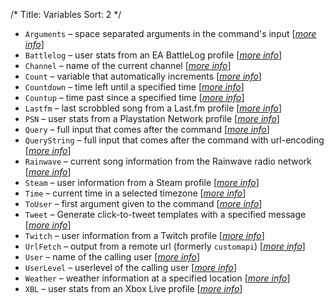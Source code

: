 /*
Title: Variables
Sort: 2
*/

* `Arguments` – space separated arguments in the command's input  [[*more info*](https://docs.nightbot.tv/commands/variables/arguments)]
* `Battlelog` – user stats from an EA BattleLog profile  [[*more info*](https://docs.nightbot.tv/commands/variables/battlelog)]
* `Channel` – name of the current channel  [[*more info*](https://docs.nightbot.tv/commands/variables/channel)]
* `Count` – variable that automatically increments [[*more info*](https://docs.nightbot.tv/commands/variables/count)]
* `Countdown` – time left until a specified time  [[*more info*](https://docs.nightbot.tv/commands/variables/countdown)]
* `Countup` – time past since a specified time  [[*more info*](https://docs.nightbot.tv/commands/variables/countup)]
* `Lastfm` – last scrobbled song from a Last.fm profile  [[*more info*](https://docs.nightbot.tv/commands/variables/lastfm)]
* `PSN` – user stats from a Playstation Network profile  [[*more info*](https://docs.nightbot.tv/commands/variables/psn)]
* `Query` – full input that comes after the command  [[*more info*](https://docs.nightbot.tv/commands/variables/query)]
* `QueryString` – full input that comes after the command with url-encoding  [[*more info*](https://docs.nightbot.tv/commands/variables/querystring)]
* `Rainwave` – current song information from the Rainwave radio network  [[*more info*](https://docs.nightbot.tv/commands/variables/rainwave)]
* `Steam` – user information from a Steam profile  [[*more info*](https://docs.nightbot.tv/commands/variables/steam)]
* `Time` – current time in a selected timezone  [[*more info*](https://docs.nightbot.tv/commands/variables/time)]
* `ToUser` – first argument given to the command  [[*more info*](https://docs.nightbot.tv/commands/variables/touser)]
* `Tweet` – Generate click-to-tweet templates with a specified message  [[*more info*](https://docs.nightbot.tv/commands/variables/tweet)]
* `Twitch` – user information from a Twitch profile  [[*more info*](https://docs.nightbot.tv/commands/variables/twitch)]
* `UrlFetch` – output from a remote url (formerly `customapi`)  [[*more info*](https://docs.nightbot.tv/commands/variables/urlfetch)]
* `User` – name of the calling user  [[*more info*](https://docs.nightbot.tv/commands/variables/user)]
* `UserLevel` – userlevel of the calling user  [[*more info*](https://docs.nightbot.tv/commands/variables/userlevel)]
* `Weather` – weather information at a specified location  [[*more info*](https://docs.nightbot.tv/commands/variables/weather)]
* `XBL` – user stats from an Xbox Live profile  [[*more info*](https://docs.nightbot.tv/commands/variables/xbl)]